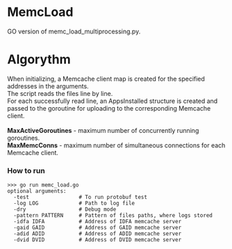 # MemcLoad
GO version of memc_load_multiprocessing.py.<br>

# Algorythm
When initializing, a Memcache client map is created for the specified addresses in the arguments.<br>
The script reads the files line by line. <br>
For each successfully read line, an AppsInstalled structure is created 
and passed to the goroutine for uploading to the corresponding Memcache client.<br><br>
<b>MaxActiveGoroutines</b> - maximum number of concurrently running goroutines.<br>
<b>MaxMemcConns</b> - maximum number of simultaneous connections for each Memcache client.

### How to run
```
>>> go run memc_load.go 
optional arguments:
  -test                # To run protobuf test  
  -log LOG             # Path to log file
  -dry                 # Debug mode
  -pattern PATTERN     # Pattern of files paths, where logs stored
  -idfa IDFA           # Address of IDFA memcache server
  -gaid GAID           # Address of GAID memcache server
  -adid ADID           # Address of ADID memcache server
  -dvid DVID           # Address of DVID memcache server
```
